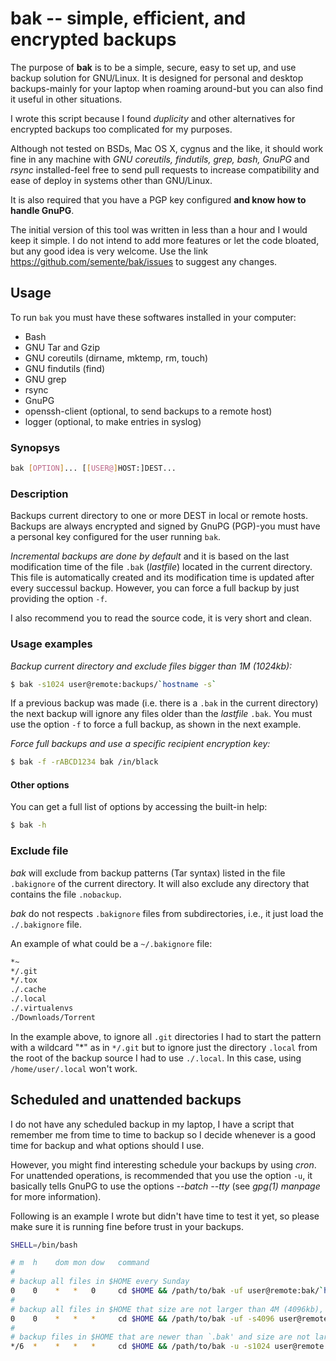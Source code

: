 # bak -- simple, efficient, and encrypted backups

The purpose of **bak** is to be a simple, secure, easy to set up, and
use backup solution for GNU/Linux. It is designed for personal and
desktop backups-mainly for your laptop when roaming around-but you can
also find it useful in other situations.

I wrote this script because I found *duplicity* and other alternatives
for encrypted backups too complicated for my purposes.

Although not tested on BSDs, Mac OS X, cygnus and the like, it should
work fine in any machine with *GNU coreutils, findutils, grep, bash,
GnuPG* and *rsync* installed-feel free to send pull requests to
increase compatibility and ease of deploy in systems other than
GNU/Linux.

It is also required that you have a PGP key configured **and know how
to handle GnuPG**.

The initial version of this tool was written in less than a hour and I
would keep it simple. I do not intend to add more features or let the
code bloated, but any good idea is very welcome. Use the link
https://github.com/semente/bak/issues to suggest any changes.


## Usage

To run `bak` you must have these softwares installed in your computer:

  - Bash
  - GNU Tar and Gzip
  - GNU coreutils (dirname, mktemp, rm, touch)
  - GNU findutils (find)
  - GNU grep
  - rsync
  - GnuPG
  - openssh-client (optional, to send backups to a remote host)
  - logger (optional, to make entries in syslog)

### Synopsys

```sh
bak [OPTION]... [[USER@]HOST:]DEST...
```

### Description

Backups current directory to one or more DEST in local or remote
hosts. Backups are always encrypted and signed by GnuPG (PGP)-you must
have a personal key configured for the user running `bak`.

*Incremental backups are done by default* and it is based on the last
modification time of the file `.bak` (*lastfile*) located in the
current directory. This file is automatically created and its
modification time is updated after every successul backup. However,
you can force a full backup by just providing the option `-f`.

I also recommend you to read the source code, it is very short and
clean.

### Usage examples

*Backup current directory and exclude files bigger than 1M (1024kb):*

```sh
$ bak -s1024 user@remote:backups/`hostname -s`
```

If a previous backup was made (i.e. there is a `.bak` in the current
directory) the next backup will ignore any files older than the
*lastfile* `.bak`. You must use the option `-f` to force a full
backup, as shown in the next example.

*Force full backups and use a specific recipient encryption key:*

```sh
$ bak -f -rABCD1234 bak /in/black
```

#### Other options

You can get a full list of options by accessing the built-in help:

```sh
$ bak -h
```

### Exclude file

*bak* will exclude from backup patterns (Tar syntax) listed in the
file `.bakignore` of the current directory. It will also exclude any
directory that contains the file `.nobackup`.

*bak* do not respects `.bakignore` files from subdirectories, i.e., it
just load the `./.bakignore` file.

An example of what could be a `~/.bakignore` file:

```sh
*~
*/.git
*/.tox
./.cache
./.local
./.virtualenvs
./Downloads/Torrent
```

In the example above, to ignore all `.git` directories I had to start
the pattern with a wildcard "\*" as in ``*/.git`` but to ignore just
the directory `.local` from the root of the backup source I had to use
`./.local`. In this case, using `/home/user/.local` won't work.

## Scheduled and unattended backups

I do not have any scheduled backup in my laptop, I have a script that
remember me from time to time to backup so I decide whenever is a good
time for backup and what options should I use.

However, you might find interesting schedule your backups by using
*cron*. For unattended operations, is recommended that you use the
option `-u`, it basically tells GnuPG to use the options
*--batch --tty* (see *gpg(1) manpage* for more information).

Following is an example I wrote but didn't have time to test it yet,
so please make sure it is running fine before trust in your backups.

```sh
SHELL=/bin/bash

# m  h    dom mon dow   command
#
# backup all files in $HOME every Sunday
0    0    *   *   0     cd $HOME && /path/to/bak -uf user@remote:bak/`hostname -s`/
#
# backup all files in $HOME that size are not larger than 4M (4096kb), daily
0    0    *   *   *     cd $HOME && /path/to/bak -uf -s4096 user@remote:bak/`hostname -s`/
#
# backup files in $HOME that are newer than `.bak' and size are not larger than 1M, every 6 hours
*/6  *    *   *   *     cd $HOME && /path/to/bak -u -s1024 user@remote:bak/`hostname -s`/
```
